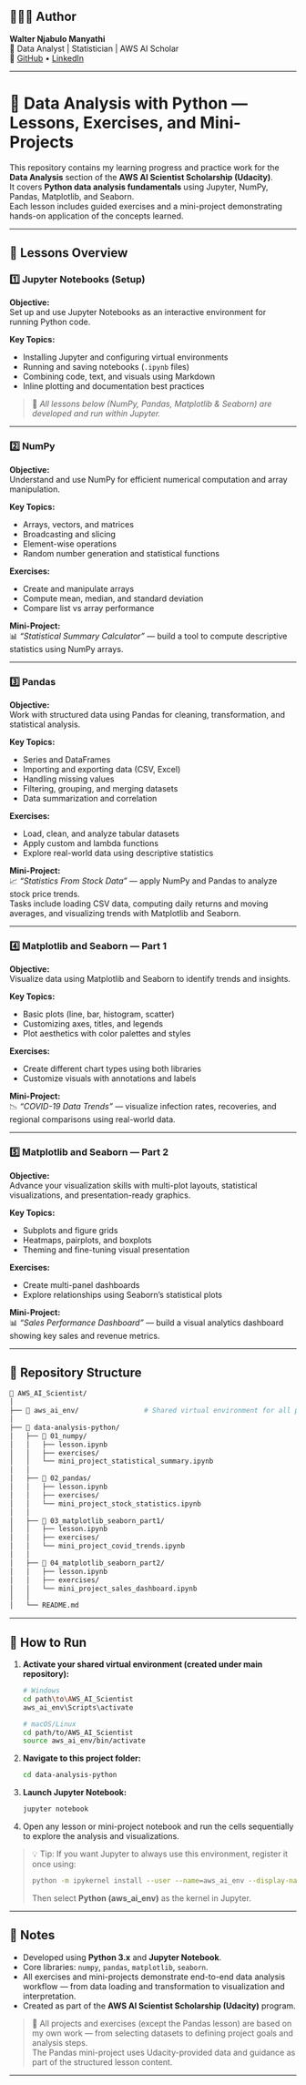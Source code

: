 ## 👨🏽‍💻 Author
**Walter Njabulo Manyathi**  
📍 Data Analyst | Statistician | AWS AI Scholar  
🔗 [GitHub](https://github.com/NManyathi) • [LinkedIn](https://www.linkedin.com/in/walter-njabulo-manyathi-0b4981172/)

---

# 📘 Data Analysis with Python — Lessons, Exercises, and Mini-Projects

This repository contains my learning progress and practice work for the **Data Analysis** section of the **AWS AI Scientist Scholarship (Udacity)**.  
It covers **Python data analysis fundamentals** using Jupyter, NumPy, Pandas, Matplotlib, and Seaborn.  
Each lesson includes guided exercises and a mini-project demonstrating hands-on application of the concepts learned.

---

## 🧠 Lessons Overview

### 1️⃣ Jupyter Notebooks (Setup)
**Objective:**  
Set up and use Jupyter Notebooks as an interactive environment for running Python code.

**Key Topics:**
- Installing Jupyter and configuring virtual environments  
- Running and saving notebooks (`.ipynb` files)  
- Combining code, text, and visuals using Markdown  
- Inline plotting and documentation best practices  

> 🧩 *All lessons below (NumPy, Pandas, Matplotlib & Seaborn) are developed and run within Jupyter.*

---

### 2️⃣ NumPy
**Objective:**  
Understand and use NumPy for efficient numerical computation and array manipulation.

**Key Topics:**
- Arrays, vectors, and matrices  
- Broadcasting and slicing  
- Element-wise operations  
- Random number generation and statistical functions  

**Exercises:**  
- Create and manipulate arrays  
- Compute mean, median, and standard deviation  
- Compare list vs array performance  

**Mini-Project:**  
📊 *“Statistical Summary Calculator”* — build a tool to compute descriptive statistics using NumPy arrays.

---

### 3️⃣ Pandas
**Objective:**  
Work with structured data using Pandas for cleaning, transformation, and statistical analysis.

**Key Topics:**
- Series and DataFrames  
- Importing and exporting data (CSV, Excel)  
- Handling missing values  
- Filtering, grouping, and merging datasets  
- Data summarization and correlation  

**Exercises:**  
- Load, clean, and analyze tabular datasets  
- Apply custom and lambda functions  
- Explore real-world data using descriptive statistics  

**Mini-Project:**  
📈 *“Statistics From Stock Data”* — apply NumPy and Pandas to analyze stock price trends.  
Tasks include loading CSV data, computing daily returns and moving averages, and visualizing trends with Matplotlib and Seaborn.

---

### 4️⃣ Matplotlib and Seaborn — Part 1
**Objective:**  
Visualize data using Matplotlib and Seaborn to identify trends and insights.

**Key Topics:**
- Basic plots (line, bar, histogram, scatter)  
- Customizing axes, titles, and legends  
- Plot aesthetics with color palettes and styles  

**Exercises:**  
- Create different chart types using both libraries  
- Customize visuals with annotations and labels  

**Mini-Project:**  
📉 *“COVID-19 Data Trends”* — visualize infection rates, recoveries, and regional comparisons using real-world data.

---

### 5️⃣ Matplotlib and Seaborn — Part 2
**Objective:**  
Advance your visualization skills with multi-plot layouts, statistical visualizations, and presentation-ready graphics.

**Key Topics:**
- Subplots and figure grids  
- Heatmaps, pairplots, and boxplots  
- Theming and fine-tuning visual presentation  

**Exercises:**  
- Create multi-panel dashboards  
- Explore relationships using Seaborn’s statistical plots  

**Mini-Project:**  
📊 *“Sales Performance Dashboard”* — build a visual analytics dashboard showing key sales and revenue metrics.

---

## 🧩 Repository Structure

```bash
📂 AWS_AI_Scientist/
│
├── 📁 aws_ai_env/                # Shared virtual environment for all projects
│
├── 📁 data-analysis-python/
│   ├── 📁 01_numpy/
│   │   ├── lesson.ipynb
│   │   ├── exercises/
│   │   └── mini_project_statistical_summary.ipynb
│   │
│   ├── 📁 02_pandas/
│   │   ├── lesson.ipynb
│   │   ├── exercises/
│   │   └── mini_project_stock_statistics.ipynb
│   │
│   ├── 📁 03_matplotlib_seaborn_part1/
│   │   ├── lesson.ipynb
│   │   ├── exercises/
│   │   └── mini_project_covid_trends.ipynb
│   │
│   ├── 📁 04_matplotlib_seaborn_part2/
│   │   ├── lesson.ipynb
│   │   ├── exercises/
│   │   └── mini_project_sales_dashboard.ipynb
│   │
│   └── README.md
```

---

## 🚀 How to Run

1. **Activate your shared virtual environment (created under main repository):**
   ```bash
   # Windows
   cd path\to\AWS_AI_Scientist
   aws_ai_env\Scripts\activate

   # macOS/Linux
   cd path/to/AWS_AI_Scientist
   source aws_ai_env/bin/activate
   ```

2. **Navigate to this project folder:**
   ```bash
   cd data-analysis-python
   ```

3. **Launch Jupyter Notebook:**
   ```bash
   jupyter notebook
   ```

4. Open any lesson or mini-project notebook and run the cells sequentially to explore the analysis and visualizations.

> 💡 Tip: If you want Jupyter to always use this environment, register it once using:
> ```bash
> python -m ipykernel install --user --name=aws_ai_env --display-name "Python (aws_ai_env)"
> ```
> Then select **Python (aws_ai_env)** as the kernel in Jupyter.

---

## 🧾 Notes
- Developed using **Python 3.x** and **Jupyter Notebook**.  
- Core libraries: `numpy`, `pandas`, `matplotlib`, `seaborn`.  
- All exercises and mini-projects demonstrate end-to-end data analysis workflow — from data loading and transformation to visualization and interpretation.  
- Created as part of the **AWS AI Scientist Scholarship (Udacity)** program.

> 💬 All projects and exercises (except the Pandas lesson) are based on my own work — from selecting datasets to defining project goals and analysis steps.  
> The Pandas mini-project uses Udacity-provided data and guidance as part of the structured lesson content.

---

